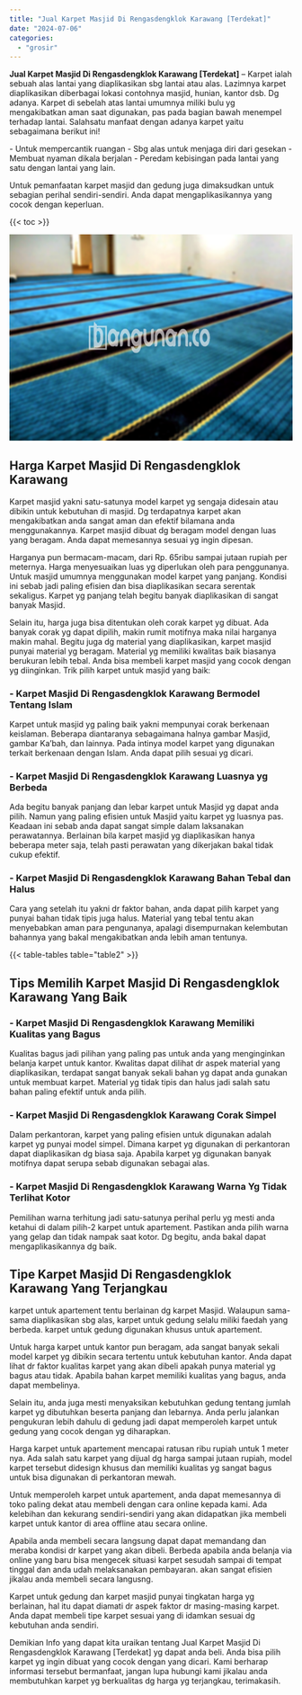 ```yaml
---
title: "Jual Karpet Masjid Di Rengasdengklok Karawang [Terdekat]"
date: "2024-07-06"
categories: 
  - "grosir"
---
```


**Jual Karpet Masjid Di Rengasdengklok Karawang \[Terdekat\]** – Karpet ialah sebuah alas lantai yang diaplikasikan sbg lantai atau alas. Lazimnya karpet diaplikasikan diberbagai lokasi contohnya masjid, hunian, kantor dsb. Dg adanya. Karpet di sebelah atas lantai umumnya miliki bulu yg mengakibatkan aman saat digunakan, pas pada bagian bawah menempel terhadap lantai. Salahsatu manfaat dengan adanya karpet yaitu sebagaimana berikut ini!

\- Untuk mempercantik ruangan - Sbg alas untuk menjaga diri dari gesekan - Membuat nyaman dikala berjalan - Peredam kebisingan pada lantai yang satu dengan lantai yang lain.

Untuk pemanfaatan karpet masjid dan gedung juga dimaksudkan untuk sebagian perihal sendiri-sendiri. Anda dapat mengaplikasikannya yang cocok dengan keperluan.

{{< toc >}}

![Jual Karpet Masjid Di Rengasdengklok Karawang [Terdekat]](/images/grosir-karpet-murah-24.png)

## Harga Karpet Masjid Di Rengasdengklok Karawang

Karpet masjid yakni satu-satunya model karpet yg sengaja didesain atau dibikin untuk kebutuhan di masjid. Dg terdapatnya karpet akan mengakibatkan anda sangat aman dan efektif bilamana anda menggunakannya. Karpet masjid dibuat dg beragam model dengan luas yang beragam. Anda dapat memesannya sesuai yg ingin dipesan.

Harganya pun bermacam-macam, dari Rp. 65ribu sampai jutaan rupiah per meternya. Harga menyesuaikan luas yg diperlukan oleh para penggunanya. Untuk masjid umumnya menggunakan model karpet yang panjang. Kondisi ini sebab jadi paling efisien dan bisa diaplikasikan secara serentak sekaligus. Karpet yg panjang telah begitu banyak diaplikasikan di sangat banyak Masjid.

Selain itu, harga juga bisa ditentukan oleh corak karpet yg dibuat. Ada banyak corak yg dapat dipilih, makin rumit motifnya maka nilai harganya makin mahal. Begitu juga dg material yang diaplikasikan, karpet masjid punyai material yg beragam. Material yg memiliki kwalitas baik biasanya berukuran lebih tebal. Anda bisa membeli karpet masjid yang cocok dengan yg diinginkan. Trik pilih karpet untuk masjid yang baik:

### \- Karpet Masjid Di Rengasdengklok Karawang Bermodel Tentang Islam

Karpet untuk masjid yg paling baik yakni mempunyai corak berkenaan keislaman. Beberapa diantaranya sebagaimana halnya gambar Masjid, gambar Ka’bah, dan lainnya. Pada intinya model karpet yang digunakan terkait berkenaan dengan Islam. Anda dapat pilih sesuai yg dicari.

### \- Karpet Masjid Di Rengasdengklok Karawang Luasnya yg Berbeda

Ada begitu banyak panjang dan lebar karpet untuk Masjid yg dapat anda pilih. Namun yang paling efisien untuk Masjid yaitu karpet yg luasnya pas. Keadaan ini sebab anda dapat sangat simple dalam laksanakan perawatannya. Berlainan bila karpet masjid yg diaplikasikan hanya beberapa meter saja, telah pasti perawatan yang dikerjakan bakal tidak cukup efektif.

### \- Karpet Masjid Di Rengasdengklok Karawang Bahan Tebal dan Halus

Cara yang setelah itu yakni dr faktor bahan, anda dapat pilih karpet yang punyai bahan tidak tipis juga halus. Material yang tebal tentu akan menyebabkan aman para pengunanya, apalagi disempurnakan kelembutan bahannya yang bakal mengakibatkan anda lebih aman tentunya.

{{< table-tables table="table2" >}}

## Tips Memilih Karpet Masjid Di Rengasdengklok Karawang Yang Baik

### \- Karpet Masjid Di Rengasdengklok Karawang Memiliki Kualitas yang Bagus

Kualitas bagus jadi pilihan yang paling pas untuk anda yang menginginkan belanja karpet untuk kantor. Kwalitas dapat dilihat dr aspek material yang diaplikasikan, terdapat sangat banyak sekali bahan yg dapat anda gunakan untuk membuat karpet. Material yg tidak tipis dan halus jadi salah satu bahan paling efektif untuk anda pilih.

### \- Karpet Masjid Di Rengasdengklok Karawang Corak Simpel

Dalam perkantoran, karpet yang paling efisien untuk digunakan adalah karpet yg punyai model simpel. Dimana karpet yg digunakan di perkantoran dapat diaplikasikan dg biasa saja. Apabila karpet yg digunakan banyak motifnya dapat serupa sebab digunakan sebagai alas.

### \- Karpet Masjid Di Rengasdengklok Karawang Warna Yg Tidak Terlihat Kotor

Pemilihan warna terhitung jadi satu-satunya perihal perlu yg mesti anda ketahui di dalam pilih-2 karpet untuk apartement. Pastikan anda pilih warna yang gelap dan tidak nampak saat kotor. Dg begitu, anda bakal dapat mengaplikasikannya dg baik.

## Tipe Karpet Masjid Di Rengasdengklok Karawang Yang Terjangkau

karpet untuk apartement tentu berlainan dg karpet Masjid. Walaupun sama-sama diaplikasikan sbg alas, karpet untuk gedung selalu miliki faedah yang berbeda. karpet untuk gedung digunakan khusus untuk apartement.

Untuk harga karpet untuk kantor pun beragam, ada sangat banyak sekali model karpet yg dibikin secara tertentu untuk kebutuhan kantor. Anda dapat lihat dr faktor kualitas karpet yang akan dibeli apakah punya material yg bagus atau tidak. Apabila bahan karpet memiliki kualitas yang bagus, anda dapat membelinya.

Selain itu, anda juga mesti menyaksikan kebutuhkan gedung tentang jumlah karpet yg dibutuhkan beserta panjang dan lebarnya. Anda perlu jalankan pengukuran lebih dahulu di gedung jadi dapat memperoleh karpet untuk gedung yang cocok dengan yg diharapkan.

Harga karpet untuk apartement mencapai ratusan ribu rupiah untuk 1 meter nya. Ada salah satu karpet yang dijual dg harga sampai jutaan rupiah, model karpet tersebut didesign khusus dan memiliki kualitas yg sangat bagus untuk bisa digunakan di perkantoran mewah.

Untuk memperoleh karpet untuk apartement, anda dapat memesannya di toko paling dekat atau membeli dengan cara online kepada kami. Ada kelebihan dan kekurang sendiri-sendiri yang akan didapatkan jika membeli karpet untuk kantor di area offline atau secara online.

Apabila anda membeli secara langsung dapat dapat memandang dan meraba kondisi dr karpet yang akan dibeli. Berbeda apabila anda belanja via online yang baru bisa mengecek situasi karpet sesudah sampai di tempat tinggal dan anda udah melaksanakan pembayaran. akan sangat efisien jikalau anda membeli secara langusng.

Karpet untuk gedung dan karpet masjid punyai tingkatan harga yg berlainan, hal itu dapat diamati dr aspek faktor dr masing-masing karpet. Anda dapat membeli tipe karpet sesuai yang di idamkan sesuai dg kebutuhan anda sendiri.

Demikian Info yang dapat kita uraikan tentang Jual Karpet Masjid Di Rengasdengklok Karawang \[Terdekat\] yg dapat anda beli. Anda bisa pilih karpet yg ingin dibuat yang cocok dengan yang dicari. Kami berharap informasi tersebut bermanfaat, jangan lupa hubungi kami jikalau anda membutuhkan karpet yg berkualitas dg harga yg terjangkau, terimakasih.
